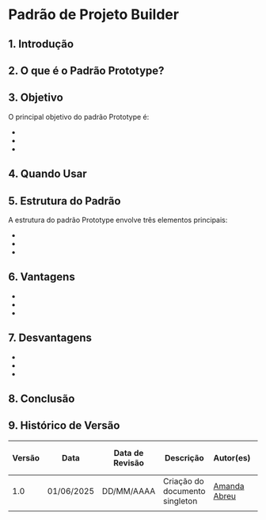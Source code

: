 # Padrão de Projeto Builder

## 1.  Introdução



## 2. O que é o Padrão Prototype?


## 3. Objetivo

O principal objetivo do padrão Prototype é:

- 
- 
- 

## 4. Quando Usar


## 5. Estrutura do Padrão

A estrutura do padrão Prototype envolve três elementos principais:

- 
- 
- 

## 6. Vantagens

- 
- 
- 

## 7. Desvantagens

- 
- 
- 

## 8. Conclusão



## 9. Histórico de Versão

| Versão | Data       | Data de Revisão          | Descrição            | Autor(es)                       | Revisor(es)                       | Detalhes da revisão        |
| ------ | ---------- | ------------------------ | -------------------- | ------------------------------- | --------------------------------- | -------------------------- |
| 1.0    | 01/06/2025 | DD/MM/AAAA               | Criação do documento singleton| [Amanda Abreu](https://github.com/Amandaaaaabreu) | [Arthur Rodrigues](https://github.com/arthurrsousa)||
|    |  |              |  |  | |  |
